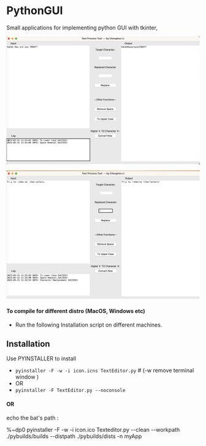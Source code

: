 # PythonGUI

Small applications for implementing python GUI with tkinter,

![Text Editor](pics/1.png)

![Text Editor](pics/2.png)




#### To compile for different distro (MacOS, Windows etc)

- Run the following Installation script on different machines.

## Installation

Use PYINSTALLER to install

- `pyinstaller -F -w -i icon.icns TextEditor.py`   # (-w remove terminal window )
- OR
- `pyinstaller -F TextEditor.py --noconsole`

#### OR

echo the bat's path :

%~dp0
pyinstaller -F -w -i icon.ico Texteditor.py --clean --workpath ./pybuilds/builds --distpath ./pybuilds/dists -n myApp
